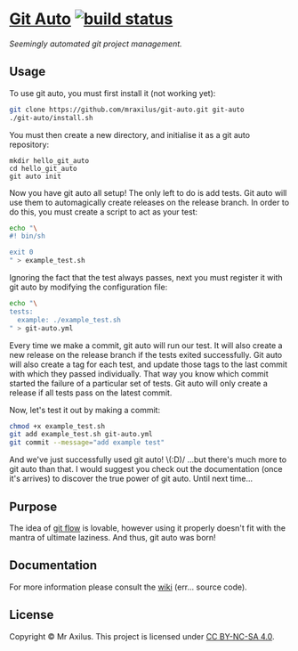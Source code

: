 [Git Auto][linkedin] [![build status][travis_status]][travis_project]
=============
_Seemingly automated git project management._

Usage
-----
To use git auto, you must first install it (not working yet):

```sh
git clone https://github.com/mraxilus/git-auto.git git-auto
./git-auto/install.sh
```

You must then create a new directory, and initialise it as a git auto repository:

```
mkdir hello_git_auto
cd hello_git_auto
git auto init
```

Now you have git auto all setup!
The only left to do is add tests. 
Git auto will use them to automagically create releases on the release branch.
In order to do this, you must create a script to act as your test:

```sh
echo "\
#! bin/sh

exit 0
" > example_test.sh
```

Ignoring the fact that the test always passes, next you must register it with git auto by modifying the configuration file:

```sh
echo "\
tests:
  example: ./example_test.sh
" > git-auto.yml
```

Every time we make a commit, git auto will run our test.
It will also create a new release on the release branch if the tests exited successfully.
Git auto will also create a tag for each test, and update those tags to the last commit with which they passed individually.
That way you know which commit started the failure of a particular set of tests.
Git auto will only create a release if all tests pass on the latest commit.

Now, let's test it out by making a commit:

```sh
chmod +x example_test.sh
git add example_test.sh git-auto.yml
git commit --message="add example test"
```

And we've just successfully used git auto!
\\(:D)/ ...but there's much more to git auto than that.
I would suggest you check out the documentation (once it's arrives) to discover the true power of git auto.
Until next time...

Purpose
-------
The idea of [git flow][git_flow] is lovable, however using it properly doesn't fit with the mantra of ultimate laziness.
And thus, git auto was born!

Documentation
-------------
For more information please consult the [wiki][wiki] (err... source code).

License
-------
Copyright © Mr Axilus.
This project is licensed under [CC BY-NC-SA 4.0][license].

[linkedin]: https://www.linkedin.com/in/mraxilus
[travis_status]: https://secure.travis-ci.org/mraxilus/git-auto.png?branch=master
[travis_project]: https://secure.travis-ci.org/mraxilus/git-auto
[git_flow]: https://github.com/nvie/gitflow
[wiki]: https://github.com/mraxilus/git-auto/wiki
[license]: https://creativecommons.org/licenses/by-nc-sa/4.0/



